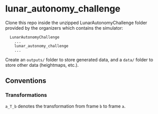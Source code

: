 # lunar_autonomy_challenge

Clone this repo inside the unzipped LunarAutonomyChallenge folder provided by the organizers which contains the simulator:

```
  LunarAutonomyChallenge
    ...
    lunar_autonomy_challenge
    ...
```

Create an `outputs/` folder to store generated data, and a `data/` folder to store other data (heightmaps, etc.).

## Conventions

### Transformations

`a_T_b` denotes the transformation from frame `b` to frame `a`.
